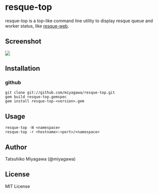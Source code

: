 # resque-top

resque-top is a top-like command line utility to display resque queue and worker status, like [resque-web](https://github.com/defunkt/resque).

## Screenshot

![](http://dl.dropbox.com/u/135035/Screenshots/y1tyvv6uihcl.png)


## Installation

### github

```
git clone git://github.com/miyagawa/resque-top.git
gem build resque-top.gemspec
gem install resque-top-<version>.gem
```

## Usage

```
resque-top -N <namespace> 
resque-top -r <hostname>:<port>/<namespace>
```

## Author

Tatsuhiko Miyagawa (@miyagawa)

## License

MIT License





